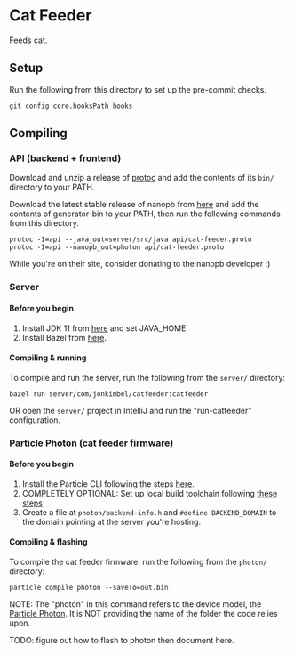 # Cat Feeder

Feeds cat.

## Setup

Run the following from this directory to set up the pre-commit checks.

```
git config core.hooksPath hooks
```

## Compiling

### API (backend + frontend)

Download and unzip a release of
[protoc](https://github.com/protocolbuffers/protobuf/releases) and add the
contents of its `bin/` directory to your PATH.

Download the latest stable release of nanopb from
[here](https://jpa.kapsi.fi/nanopb/) and add the contents of generator-bin to
your PATH, then run the following commands from this directory.

```
protoc -I=api --java_out=server/src/java api/cat-feeder.proto
protoc -I=api --nanopb_out=photon api/cat-feeder.proto
```

While you're on their site, consider donating to the nanopb developer :)

### Server

#### Before you begin

1.  Install JDK 11 from [here](https://www.oracle.com/technetwork/java/javase/downloads/jdk11-downloads-5066655.html) and set JAVA_HOME
1.  Install Bazel from
[here](https://docs.bazel.build/versions/master/install-windows.html#installing-menu).

#### Compiling & running

To compile and run the server, run the following from the `server/` directory:

```
bazel run server/com/jonkimbel/catfeeder:catfeeder
```

OR open the `server/` project in IntelliJ and run the "run-catfeeder"
configuration.

### Particle Photon (cat feeder firmware)

#### Before you begin

1.  Install the Particle CLI following the steps
    [here](https://docs.particle.io/tutorials/developer-tools/cli/).
1.  COMPLETELY OPTIONAL: Set up local build toolchain following
    [these steps](https://docs.particle.io/tutorials/developer-tools/cli/#compile-and-flash-code-locally)
1.  Create a file at `photon/backend-info.h` and `#define BACKEND_DOMAIN` to the
    domain pointing at the server you're hosting.

#### Compiling & flashing

To compile the cat feeder firmware, run the following from the `photon/`
directory:

```
particle compile photon --saveTo=out.bin
```

NOTE: The "photon" in this command refers to the device model, the
[Particle Photon](https://store.particle.io/collections/wifi/products/photon).
It is NOT providing the name of the folder the code relies upon.

TODO: figure out how to flash to photon then document here.
